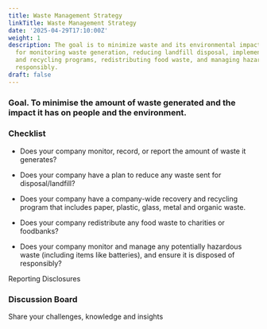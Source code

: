 ```yaml
---
title: Waste Management Strategy
linkTitle: Waste Management Strategy
date: '2025-04-29T17:10:00Z'
weight: 1
description: The goal is to minimize waste and its environmental impact, with a checklist
  for monitoring waste generation, reducing landfill disposal, implementing recovery
  and recycling programs, redistributing food waste, and managing hazardous waste
  responsibly.
draft: false
---
```



### Goal. To minimise the amount of waste generated and the impact it has on people and the environment.

### Checklist

- Does your company monitor, record, or report the amount of waste it generates?

- Does your company have a plan to reduce any waste sent for disposal/landfill?

- Does your company have a company-wide recovery and recycling program that includes paper, plastic, glass, metal and organic waste.

- Does your company redistribute any food waste to charities or foodbanks?

- Does your company monitor and manage any potentially hazardous waste (including items like batteries), and ensure it is disposed of responsibly?

Reporting Disclosures

### Discussion Board

Share your challenges, knowledge and insights